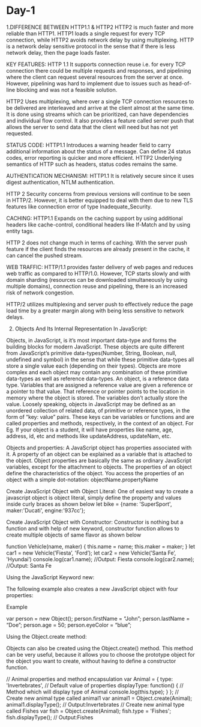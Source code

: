 # Day-1
1.DIFFERENCE BETWEEN HTTP1.1 & HTTP2
HTTP2 is much faster and more reliable than HTTP1. HTTP1 loads a single request for every TCP connection, while HTTP2 avoids network delay by using multiplexing. HTTP is a network delay sensitive protocol in the sense that if there is less network delay, then the page loads faster.

KEY FEATURES:
HTTP 1.1 It supports connection reuse i.e. for every TCP connection there could be multiple requests and responses, and pipelining where the client can request several resources from the server at once. However, pipelining was hard to implement due to issues such as head-of-line blocking and was not a feasible solution.

HTTP2 Uses multiplexing, where over a single TCP connection resources to be delivered are interleaved and arrive at the client almost at the same time. It is done using streams which can be prioritized, can have dependencies and individual flow control. It also provides a feature called server push that allows the server to send data that the client will need but has not yet requested.

STATUS CODE:
HTTP1.1 Introduces a warning header field to carry additional information about the status of a message. Can define 24 status codes, error reporting is quicker and more efficient.	
HTTP2 Underlying semantics of HTTP such as headers, status codes remains the same.

AUTHENTICATION MECHANISM:
HTTP1.1 It is relatively secure since it uses digest authentication, NTLM authentication.	

HTTP 2 Security concerns from previous versions will continue to be seen in HTTP/2. However, it is better equipped to deal with them due to new TLS features like connection error of type Inadequate_Security.

CACHING:
HTTP1.1 Expands on the caching support by using additional headers like cache-control, conditional headers like If-Match and by using entity tags.	

HTTP 2 does not change much in terms of caching. With the server push feature if the client finds the resources are already present in the cache, it can cancel the pushed stream.

WEB TRAFFIC:
HTTP/1.1 provides faster delivery of web pages and reduces web traffic as compared to HTTP/1.0. However, TCP starts slowly and with domain sharding (resources can be downloaded simultaneously by using multiple domains), connection reuse and pipelining, there is an increased risk of network congestion.	

HTTP/2 utilizes multiplexing and server push to effectively reduce the page load time by a greater margin along with being less sensitive to network delays.

2. Objects And Its Internal Representation In JavaScript:

Objects, in JavaScript, is it’s most important data-type and forms the building blocks for modern JavaScript. These objects are quite different from JavaScript’s primitive data-types(Number, String, Boolean, null, undefined and symbol) in the sense that while these primitive data-types all store a single value each (depending on their types).
Objects are more complex and each object may contain any combination of these primitive data-types as well as reference data-types.
An object, is a reference data type. Variables that are assigned a reference value are given a reference or a pointer to that value. That reference or pointer points to the location in memory where the object is stored. The variables don’t actually store the value.
Loosely speaking, objects in JavaScript may be defined as an unordered collection of related data, of primitive or reference types, in the form of “key: value” pairs. These keys can be variables or functions and are called properties and methods, respectively, in the context of an object.
For Eg. If your object is a student, it will have properties like name, age, address, id, etc and methods like updateAddress, updateNam, etc.

Objects and properties:
A JavaScript object has properties associated with it. A property of an object can be explained as a variable that is attached to the object. Object properties are basically the same as ordinary JavaScript variables, except for the attachment to objects. The properties of an object define the characteristics of the object. You access the properties of an object with a simple dot-notation:
objectName.propertyName

Create JavaScript Object with Object Literal:
One of easiest way to create a javascript object is object literal, simply define the property and values inside curly braces as shown below
let bike = {name: 'SuperSport', maker:'Ducati', engine:'937cc'};

Create JavaScript Object with Constructor:
Constructor is nothing but a function and with help of new keyword, constructor function allows to create multiple objects of same flavor as shown below

function Vehicle(name, maker) {
   this.name = name;
   this.maker = maker;
}
let car1 = new Vehicle(’Fiesta’, 'Ford’);
let car2 = new Vehicle(’Santa Fe’, 'Hyundai’)
console.log(car1.name);    //Output: Fiesta
console.log(car2.name);    //Output: Santa Fe

Using the JavaScript Keyword new:

The following example also creates a new JavaScript object with four properties:

Example

var person = new Object();
person.firstName = “John”;
person.lastName = “Doe”;
person.age = 50;
person.eyeColor = “blue”;

Using the Object.create method:

Objects can also be created using the Object.create() method. This method can be very useful, because it allows you to choose the prototype object for the object you want to create, without having to define a constructor function.

// Animal properties and method encapsulation
var Animal = {
  type: 'Invertebrates', // Default value of properties
  displayType: function() {  // Method which will display type of Animal
    console.log(this.type);
  }
};
// Create new animal type called animal1 
var animal1 = Object.create(Animal);
animal1.displayType(); // Output:Invertebrates
// Create new animal type called Fishes
var fish = Object.create(Animal);
fish.type = 'Fishes';
fish.displayType(); 
// Output:Fishes



